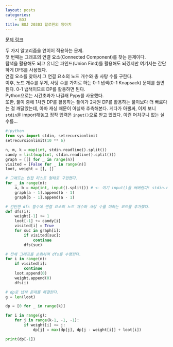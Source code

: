 ```yaml
---
layout: posts
categories:
    - BOJ
title: BOJ 20303 할로윈의 양아치
---
```


[문제 링크](https://www.acmicpc.net/problem/20303)

두 가지 알고리즘을 연이어 적용하는 문제.  
첫 번째는 그래프의 연결 요소(Connected Component)를 찾는 문제이다.  
탐색을 활용해도 되고 유니온 파인드(Union Find)를 활용해도 되겠지만 여기서는 간단하게 DFS를 사용했다.  
연결 요소를 찾아서 그 연결 요소의 노드 개수와 총 사탕 수를 구한다.  
이후, 노드 개수를 무게, 사탕 수를 가치로 하는 0-1 냅색(0-1 Knapsack) 문제를 풀면 된다.
0-1 냅색이므로 DP를 활용하면 된다.  
Python으로는 시간초과가 나길래 Pypy를 사용했다.  
또한, 풀이 중에 1차원 DP를 활용하는 풀이가 2차원 DP를 활용하는 풀이보다 더 빠르다는 걸 깨달았는데, 
아마 캐싱 때문이 아닐까 추측해본다.
게다가 아뿔싸, 이제 보니 `stdin`을 import해놓고 정작 입력은 `input()`으로 받고 있었다. 이런 어처구니 없는 실수를...

```python
#!python
from sys import stdin, setrecursionlimit
setrecursionlimit(10 ** 6)

n, m, k = map(int, stdin.readline().split())
candy = list(map(int, stdin.readline().split()))
graph = [[] for _ in range(n)]
visited = [False for _ in range(n)]
loot, weight = [], []

# 그래프는 인접 리스트 형태로 구현했다.
for _ in range(m):
    a, b = map(int, input().split()) # <- 여기 input()을 써버렸다! stdin.readline()을 쓰려고 했는데...
    graph[a - 1].append(b - 1)
    graph[b - 1].append(a - 1)

# 간단한 dfs 함수에 연결 요소의 노드 개수와 사탕 수를 더하는 코드를 추가했다.
def dfs(i):
    weight[-1] += 1
    loot[-1] += candy[i]
    visited[i] = True
    for suc in graph[i]:
        if visited[suc]:
            continue
        dfs(suc)

# 전체 그래프를 순회하며 dfs를 수행한다.
for i in range(n):
    if visited[i]:
        continue
    loot.append(0)
    weight.append(0)
    dfs(i)

# dp로 냅색 문제를 해결한다.
g = len(loot)

dp = [0 for _ in range(k)]

for i in range(g):
    for j in range(k-1, -1, -1):
        if weight[i] <= j:
            dp[j] = max(dp[j], dp[j - weight[i]] + loot[i])

print(dp[-1])
```
